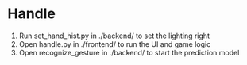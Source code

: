 # Handle
1. Run set_hand_hist.py in ./backend/ to set the lighting right
2. Open handle.py in ./frontend/ to run the UI and game logic
3. Open recognize_gesture in ./backend/ to start the prediction model
